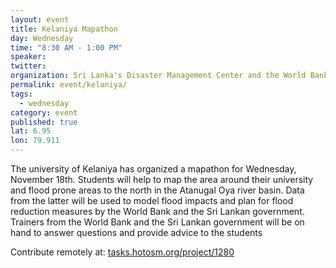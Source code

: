 ```yaml
---
layout: event
title: Kelaniya Mapathon 
day: Wednesday
time: "8:30 AM - 1:00 PM"
speaker: 
twitter: 
organization: Sri Lanka's Disaster Management Center and the World Bank's Global Facility for Disaster Reduction and Recovery (GFDRR)
permalink: event/kelaniya/
tags: 
  - wednesday
category: event
published: true
lat: 6.95
lon: 79.911
---
```


The university of Kelaniya has organized a mapathon for Wednesday, November 18th. Students will help to map the area around their university and flood prone areas to the north in the Atanugal Oya river basin. Data from the latter will be used to model flood impacts and plan for flood reduction measures by the World Bank and the Sri Lankan government. Trainers from the World Bank and the Sri Lankan government will be on hand to answer questions and provide advice to the students

Contribute remotely at: [tasks.hotosm.org/project/1280](https://tasks.hotosm.org/project/1280)
